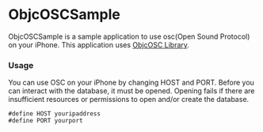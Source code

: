 ObjcOSCSample
================
ObjcOSCSample is a sample application to use osc(Open Sound Protocol) on your iPhone. This application uses [ObjcOSC Library](http://www.illposed.com/software/objcosc.html).

### Usage

You can use OSC on your iPhone by changing HOST and PORT.
Before you can interact with the database, it must be opened.  Opening fails if there are insufficient resources or permissions to open and/or create the database.

	#define HOST youripaddress
	#define PORT yourport
